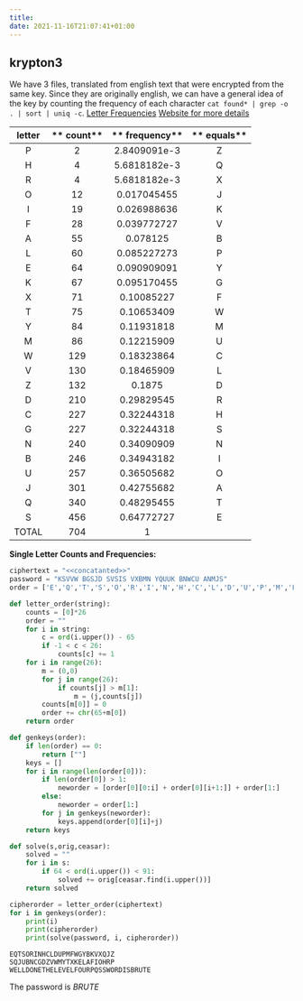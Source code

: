 ```yaml
---
title: 
date: 2021-11-16T21:07:41+01:00
---
```


## krypton3

We have 3 files, translated from english text that were encrypted from the same key. Since they are originally english, we can have a general idea of the key by counting the frequency of each character `cat found* | grep -o . | sort | uniq -c`. [Letter Frequencies](./static/Krypton/2021-06-12T17:16:32_Letter_Frequencies.png) [Website for more details](https:www3.nd.edu/~busiforc/handouts/cryptography/cryptography%20hints.html)

**letter**|** count**|** frequency**|** equals**
:-----:|:-----:|:-----:|:-----:
P| 2| 2.8409091e-3| Z
H| 4| 5.6818182e-3| Q
R| 4| 5.6818182e-3| X
O| 12| 0.017045455| J
I| 19| 0.026988636| K
F| 28| 0.039772727| V
A| 55| 0.078125| B
L| 60| 0.085227273| P
E| 64| 0.090909091| Y
K| 67| 0.095170455| G
X| 71| 0.10085227| F
T| 75| 0.10653409| W
Y| 84| 0.11931818| M
M| 86| 0.12215909| U
W| 129| 0.18323864| C
V| 130| 0.18465909| L
Z| 132| 0.1875| D
D| 210| 0.29829545| R
C| 227| 0.32244318| H
G| 227| 0.32244318| S
N| 240| 0.34090909| N
B| 246| 0.34943182| I
U| 257| 0.36505682| O
J| 301| 0.42755682| A
Q| 340| 0.48295455| T
S| 456| 0.64772727| E
TOTAL| 704| 1| 

**Single Letter Counts and Frequencies:**

```python
ciphertext = "<<concatanted>>"
password = "KSVVW BGSJD SVSIS VXBMN YQUUK BNWCU ANMJS"
order = ['E','Q','T','S','O','R','I','N','H','C','L','D','U','P','M','F','W','G','Y','B','K','V','X','Q','J','Z']

def letter_order(string):
    counts = [0]*26
    order = ""
    for i in string:
        c = ord(i.upper()) - 65
        if -1 < c < 26:
            counts[c] += 1
    for i in range(26):
        m = (0,0)
        for j in range(26):
            if counts[j] > m[1]:
                m = (j,counts[j])
        counts[m[0]] = 0
        order += chr(65+m[0])
    return order

def genkeys(order):
    if len(order) == 0:
        return [""]
    keys = []
    for i in range(len(order[0])):
        if len(order[0]) > 1:
            neworder = [order[0][0:i] + order[0][i+1:]] + order[1:]
        else:
            neworder = order[1:]
        for j in genkeys(neworder):
            keys.append(order[0][i]+j)
    return keys

def solve(s,orig,ceasar):
    solved = ""
    for i in s:
        if 64 < ord(i.upper()) < 91:
            solved += orig[ceasar.find(i.upper())]
    return solved

cipherorder = letter_order(ciphertext)
for i in genkeys(order):
    print(i)
    print(cipherorder)
    print(solve(password, i, cipherorder))
```

```
EQTSORINHCLDUPMFWGYBKVXQJZ
SQJUBNCGDZVWMYTXKELAFIOHRP
WELLDONETHELEVELFOURPQSSWORDISBRUTE
```

The password is *BRUTE*